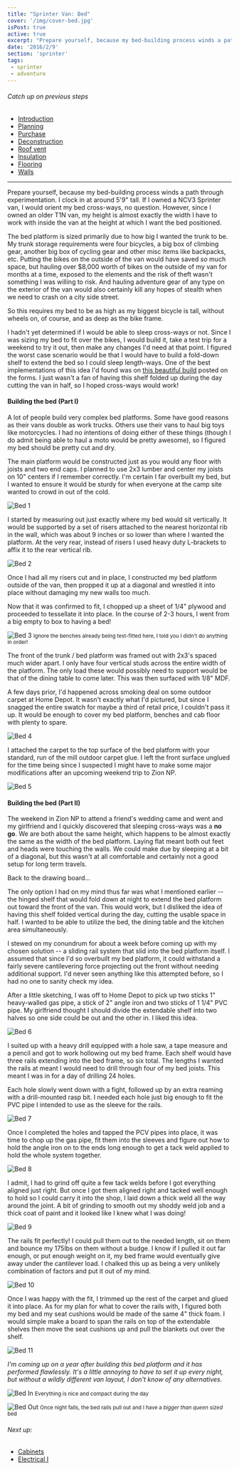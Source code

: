 ```yaml
---
title: "Sprinter Van: Bed"
cover: '/img/cover-bed.jpg'
isPost: true
active: true
excerpt: "Prepare yourself, because my bed-building process winds a path through experimentation. I clock in at around 5'9\" tall. If I owned a NCV3 Sprinter van, I would orient my bed cross-ways, no question. However, since I owned an older T1N van, my height is almost exactly the width I have to work with inside the van."
date: '2016/2/9'
section: 'sprinter'
tags:
 - sprinter
 - adventure
---
```


###### Catch up on previous steps
- [Introduction](/2016/01/05/introduction/)
- [Planning](/2016/01/06/planning/)
- [Purchase](/2016/01/24/sprinter-purchase/)
- [Deconstruction](/2016/01/25/deconstruction/)
- [Roof vent](/2016/01/26/roof-vent/)
- [Insulation](/2016/01/26/insulation/)
- [Flooring](/2016/02/01/flooring/)
- [Walls](/2016/02/05/walls/)

***

Prepare yourself, because my bed-building process winds a path through experimentation. I clock in at around 5'9" tall. If I owned a NCV3 Sprinter van, I would orient my bed cross-ways, no question. However, since I owned an older T1N van, my height is almost exactly the width I have to work with inside the van at the height at which I want the bed positioned.

The bed platform is sized primarily due to how big I wanted the trunk to be. My trunk storage requirements were four bicycles, a big box of climbing gear, another big box of cycling gear and other misc items like backpacks, etc. Putting the bikes on the outside of the van would have saved *so* much space, but hauling over $8,000 worth of bikes on the outside of my van for months at a time, exposed to the elements and the risk of theft wasn't something I was willing to risk. And hauling adventure gear of any type on the exterior of the van would also certainly kill any hopes of stealth when we need to crash on a city side street.

So this requires my bed to be as high as my biggest bicycle is tall, without wheels on, of course, and as deep as the bike frame.

I hadn't yet determined if I would be able to sleep cross-ways or not. Since I was sizing my bed to fit over the bikes, I would build it, take a test trip for a weekend to try it out, then make any changes I'd need at that point. I figured the worst case scenario would be that I would have to build a fold-down shelf to extend the bed so I could sleep length-ways. One of the best implementations of this idea I'd found was on [this beautiful build](http://sprinter-source.com/forum/showthread.php?t=37481) posted on the forms. I just wasn't a fan of having this shelf folded up during the day cutting the van in half, so I hoped cross-ways would work!

#### Building the bed (Part I)

A lot of people build very complex bed platforms. Some have good reasons as their vans double as work trucks. Others use their vans to haul big toys like motorcycles. I had no intentions of doing either of these things (though I do admit being able to haul a moto would be pretty awesome), so I figured my bed should be pretty cut and dry.

The main platform would be constructed just as you would any floor with joists and two end caps. I planned to use 2x3 lumber and center my joists on 10" centers if I remember correctly. I'm certain I far overbuilt my bed, but I wanted to ensure it would be sturdy for when everyone at the camp site wanted to crowd in out of the cold.

![Bed 1](/img/build/build_23_.jpg)

I started by measuring out just exactly where my bed would sit vertically. It would be supported by a set of risers attached to the nearest horizontal rib in the wall, which was about 9 inches or so lower than where I wanted the platform. At the very rear, instead of risers I used heavy duty L-brackets to affix it to the rear vertical rib.

![Bed 2](/img/build/build_24_.jpg)

Once I had all my risers cut and in place, I constructed my bed platform outside of the van, then propped it up at a diagonal and wrestled it into place without damaging my new walls too much.

Now that it was confirmed to fit, I chopped up a sheet of 1/4" plywood and proceeded to tessellate it into place. In the course of 2-3 hours, I went from a big empty to box to having a bed!

![Bed 3](/img/build/build_25_.jpg)
<small>Ignore the benches already being test-fitted here, I told you I didn't do anything in order!</small>

The front of the trunk / bed platform was framed out with 2x3's spaced much wider apart. I only have four vertical studs across the entire width of the platform. The only load these would possibly need to support would be that of the dining table to come later. This was then surfaced with 1/8" MDF.

A few days prior, I'd happened across smoking deal on some outdoor carpet at Home Depot. It wasn't exactly what I'd pictured, but since I snagged the entire swatch for maybe a third of retail price, I couldn't pass it up. It would be enough to cover my bed platform, benches and cab floor with plenty to spare.

![Bed 4](/img/build/build_28_.jpg)

I attached the carpet to the top surface of the bed platform with your standard, run of the mill outdoor carpet glue. I left the front surface unglued for the time being since I suspected I might have to make some major modifications after an upcoming weekend trip to Zion NP.

![Bed 5](/img/build/build_31_.jpg)

#### Building the bed (Part II)

The weekend in Zion NP to attend a friend's wedding came and went and my girlfriend and I quickly discovered that sleeping cross-ways was a **no go**. We are both about the same height, which happens to be almost exactly the same as the width of the bed platform. Laying flat meant both out feet and heads were touching the walls. We could make due by sleeping at a bit of a diagonal, but this wasn't at all comfortable and certainly not a good setup for long term travels.

Back to the drawing board...

The only option I had on my mind thus far was what I mentioned earlier -- the hinged shelf that would fold down at night to extend the bed platform out toward the front of the van. This would work, but I disliked the idea of having this shelf folded vertical during the day, cutting the usable space in half. I wanted to be able to utilize the bed, the dining table and the kitchen area simultaneously.

I stewed on my conundrum for about a week before coming up with my chosen solution -- a sliding rail system that slid into the bed platform itself. I assumed that since I'd so overbuilt my bed platform, it could withstand a fairly severe cantilevering force projecting out the front without needing additional support. I'd never seen anything like this attempted before, so I had no one to sanity check my idea.

After a little sketching, I was off to Home Depot to pick up two sticks 1" heavy-walled gas pipe, a stick of 2" angle iron and two sticks of 1 1/4" PVC pipe. My girlfriend thought I should divide the extendable shelf into two halves so one side could be out and the other in. I liked this idea.

![Bed 6](/img/build/build_38_.jpg)

I suited up with a heavy drill equipped with a hole saw, a tape measure and a pencil and got to work hollowing out my bed frame. Each shelf would have three rails extending into the bed frame, so six total. The lengths I wanted the rails at meant I would need to drill through four of my bed joists. This meant I was in for a day of drilling 24 holes.

Each hole slowly went down with a fight, followed up by an extra reaming with a drill-mounted rasp bit. I needed each hole just big enough to fit the PVC pipe I intended to use as the sleeve for the rails.

![Bed 7](/img/build/build_36_.jpg)

Once I completed the holes and tapped the PCV pipes into place, it was time to chop up the gas pipe, fit them into the sleeves and figure out how to hold the angle iron on to the ends long enough to get a tack weld applied to hold the whole system together.

![Bed 8](/img/build/build_39_.jpg)

I admit, I had to grind off quite a few tack welds before I got everything aligned just right. But once I got them aligned right and tacked well enough to hold so I could carry it into the shop, I laid down a thick weld all the way around the joint. A bit of grinding to smooth out my shoddy weld job and a thick coat of paint and it looked like I knew what I was doing!

![Bed 9](/img/build/build_40_.jpg)

The rails fit perfectly! I could pull them out to the needed length, sit on them and bounce my 175lbs on them without a budge. I know if I pulled it out far enough, or put enough weight on it, my bed frame would eventually give away under the cantilever load. I chalked this up as being a very unlikely combination of factors and put it out of my mind.

![Bed 10](/img/build/build_41_.jpg)

Once I was happy with the fit, I trimmed up the rest of the carpet and glued it into place. As for my plan for what to cover the rails with, I figured both my bed and my seat cushions would be made of the same 4" thick foam. I would simple make a board to span the rails on top of the extendable shelves then move the seat cushions up and pull the blankets out over the shelf.

![Bed 11](/img/build/build_42_.jpg)

*I'm coming up on a year after building this bed platform and it has performed flawlessly. It's a little annoying to have to set it up every night, but without a wildly different van layout, I don't know of any alternatives.*

![Bed In](/img/build/bed-in.jpg)
<small>Everything is nice and compact during the day</small>

![Bed Out](/img/build/bed-out.jpg)
<small>Once night falls, the bed rails pull out and I have a *bigger than queen sized* bed</small>

###### Next up:

- [Cabinets](/2016/02/19/cabinets/)
- [Electrical I](/2016/08/05/electrical-i/)
